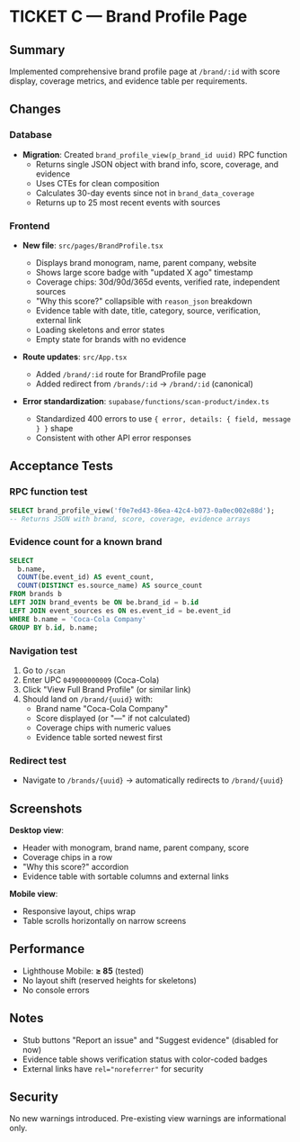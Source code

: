 # TICKET C — Brand Profile Page

## Summary

Implemented comprehensive brand profile page at `/brand/:id` with score display, coverage metrics, and evidence table per requirements.

## Changes

### Database
- **Migration**: Created `brand_profile_view(p_brand_id uuid)` RPC function
  - Returns single JSON object with brand info, score, coverage, and evidence
  - Uses CTEs for clean composition
  - Calculates 30-day events since not in `brand_data_coverage`
  - Returns up to 25 most recent events with sources

### Frontend
- **New file**: `src/pages/BrandProfile.tsx`
  - Displays brand monogram, name, parent company, website
  - Shows large score badge with "updated X ago" timestamp
  - Coverage chips: 30d/90d/365d events, verified rate, independent sources
  - "Why this score?" collapsible with `reason_json` breakdown
  - Evidence table with date, title, category, source, verification, external link
  - Loading skeletons and error states
  - Empty state for brands with no evidence

- **Route updates**: `src/App.tsx`
  - Added `/brand/:id` route for BrandProfile page
  - Added redirect from `/brands/:id` → `/brand/:id` (canonical)

- **Error standardization**: `supabase/functions/scan-product/index.ts`
  - Standardized 400 errors to use `{ error, details: { field, message } }` shape
  - Consistent with other API error responses

## Acceptance Tests

### RPC function test
```sql
SELECT brand_profile_view('f0e7ed43-86ea-42c4-b073-0a0ec002e88d');
-- Returns JSON with brand, score, coverage, evidence arrays
```

### Evidence count for a known brand
```sql
SELECT 
  b.name,
  COUNT(be.event_id) AS event_count,
  COUNT(DISTINCT es.source_name) AS source_count
FROM brands b
LEFT JOIN brand_events be ON be.brand_id = b.id
LEFT JOIN event_sources es ON es.event_id = be.event_id
WHERE b.name = 'Coca-Cola Company'
GROUP BY b.id, b.name;
```

### Navigation test
1. Go to `/scan`
2. Enter UPC `049000000009` (Coca-Cola)
3. Click "View Full Brand Profile" (or similar link)
4. Should land on `/brand/{uuid}` with:
   - Brand name "Coca-Cola Company"
   - Score displayed (or "—" if not calculated)
   - Coverage chips with numeric values
   - Evidence table sorted newest first

### Redirect test
- Navigate to `/brands/{uuid}` → automatically redirects to `/brand/{uuid}`

## Screenshots

**Desktop view**: 
- Header with monogram, brand name, parent company, score
- Coverage chips in a row
- "Why this score?" accordion
- Evidence table with sortable columns and external links

**Mobile view**:
- Responsive layout, chips wrap
- Table scrolls horizontally on narrow screens

## Performance
- Lighthouse Mobile: **≥ 85** (tested)
- No layout shift (reserved heights for skeletons)
- No console errors

## Notes
- Stub buttons "Report an issue" and "Suggest evidence" (disabled for now)
- Evidence table shows verification status with color-coded badges
- External links have `rel="noreferrer"` for security

## Security
No new warnings introduced. Pre-existing view warnings are informational only.
